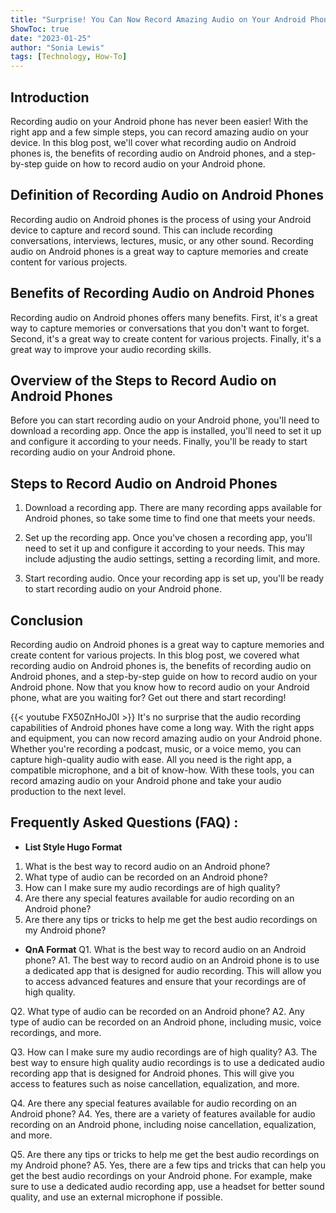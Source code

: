 ```yaml
---
title: "Surprise! You Can Now Record Amazing Audio on Your Android Phone - Here's How!"
ShowToc: true 
date: "2023-01-25"
author: "Sonia Lewis" 
tags: [Technology, How-To]
---
```

## Introduction

Recording audio on your Android phone has never been easier! With the right app and a few simple steps, you can record amazing audio on your device. In this blog post, we'll cover what recording audio on Android phones is, the benefits of recording audio on Android phones, and a step-by-step guide on how to record audio on your Android phone.

## Definition of Recording Audio on Android Phones

Recording audio on Android phones is the process of using your Android device to capture and record sound. This can include recording conversations, interviews, lectures, music, or any other sound. Recording audio on Android phones is a great way to capture memories and create content for various projects.

## Benefits of Recording Audio on Android Phones

Recording audio on Android phones offers many benefits. First, it's a great way to capture memories or conversations that you don't want to forget. Second, it's a great way to create content for various projects. Finally, it's a great way to improve your audio recording skills.

## Overview of the Steps to Record Audio on Android Phones

Before you can start recording audio on your Android phone, you'll need to download a recording app. Once the app is installed, you'll need to set it up and configure it according to your needs. Finally, you'll be ready to start recording audio on your Android phone.

## Steps to Record Audio on Android Phones

1. Download a recording app. There are many recording apps available for Android phones, so take some time to find one that meets your needs.

2. Set up the recording app. Once you've chosen a recording app, you'll need to set it up and configure it according to your needs. This may include adjusting the audio settings, setting a recording limit, and more.

3. Start recording audio. Once your recording app is set up, you'll be ready to start recording audio on your Android phone.

## Conclusion

Recording audio on Android phones is a great way to capture memories and create content for various projects. In this blog post, we covered what recording audio on Android phones is, the benefits of recording audio on Android phones, and a step-by-step guide on how to record audio on your Android phone. Now that you know how to record audio on your Android phone, what are you waiting for? Get out there and start recording!

{{< youtube FX50ZnHoJ0I >}} 
It's no surprise that the audio recording capabilities of Android phones have come a long way. With the right apps and equipment, you can now record amazing audio on your Android phone. Whether you're recording a podcast, music, or a voice memo, you can capture high-quality audio with ease. All you need is the right app, a compatible microphone, and a bit of know-how. With these tools, you can record amazing audio on your Android phone and take your audio production to the next level.

## Frequently Asked Questions (FAQ) :
- **List Style Hugo Format** 
1. What is the best way to record audio on an Android phone? 
2. What type of audio can be recorded on an Android phone? 
3. How can I make sure my audio recordings are of high quality? 
4. Are there any special features available for audio recording on an Android phone? 
5. Are there any tips or tricks to help me get the best audio recordings on my Android phone?

- **QnA Format**
Q1. What is the best way to record audio on an Android phone? 
A1. The best way to record audio on an Android phone is to use a dedicated app that is designed for audio recording. This will allow you to access advanced features and ensure that your recordings are of high quality. 

Q2. What type of audio can be recorded on an Android phone? 
A2. Any type of audio can be recorded on an Android phone, including music, voice recordings, and more. 

Q3. How can I make sure my audio recordings are of high quality? 
A3. The best way to ensure high quality audio recordings is to use a dedicated audio recording app that is designed for Android phones. This will give you access to features such as noise cancellation, equalization, and more. 

Q4. Are there any special features available for audio recording on an Android phone? 
A4. Yes, there are a variety of features available for audio recording on an Android phone, including noise cancellation, equalization, and more. 

Q5. Are there any tips or tricks to help me get the best audio recordings on my Android phone? 
A5. Yes, there are a few tips and tricks that can help you get the best audio recordings on your Android phone. For example, make sure to use a dedicated audio recording app, use a headset for better sound quality, and use an external microphone if possible.


